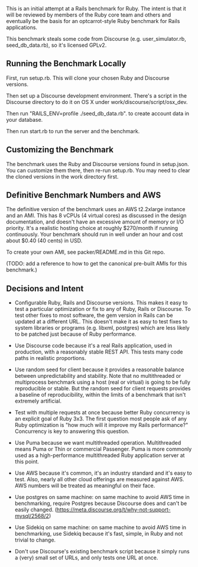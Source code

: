 This is an initial attempt at a Rails benchmark for Ruby. The intent
is that it will be reviewed by members of the Ruby core team and
others and eventually be the basis for an optcarrot-style Ruby
benchmark for Rails applications.

This benchmark steals some code from Discourse
(e.g. user\_simulator.rb, seed\_db\_data.rb), so it's licensed GPLv2.

## Running the Benchmark Locally

First, run setup.rb. This will clone your chosen Ruby and Discourse
versions.

Then set up a Discourse development environment. There's a script in
the Discourse directory to do it on OS X under
work/discourse/script/osx_dev.

Then run "RAILS\_ENV=profile ./seed\_db\_data.rb". to create
account data in your database.

Then run start.rb to run the server and the benchmark.

## Customizing the Benchmark

The benchmark uses the Ruby and Discourse versions found in
setup.json. You can customize them there, then re-run setup.rb.
You may need to clear the cloned versions in the work directory
first.

## Definitive Benchmark Numbers and AWS

The definitive version of the benchmark uses an AWS t2.2xlarge
instance and an AMI. This has 8 vCPUs (4 virtual cores) as discussed
in the design documentation, and doesn't have an excessive amount of
memory or I/O priority. It's a realistic hosting choice at roughly
$270/month if running continuously. Your benchmark should run in well
under an hour and cost about $0.40 (40 cents) in USD.

To create your own AMI, see packer/README.md in this Git repo.

(TODO: add a reference to how to get the canonical pre-built AMIs for
this benchmark.)

## Decisions and Intent

* Configurable Ruby, Rails and Discourse versions. This makes it easy
  to test a particular optimization or fix to any of Ruby, Rails or
  Discourse. To test other fixes to most software, the gem version in
  Rails can be updated at a different URL. This doesn't make it as
  easy to test fixes to system libraries or programs (e.g. libxml,
  postgres) which are less likely to be patched just because of Ruby
  performance.

* Use Discourse code because it's a real Rails application, used in
  production, with a reasonably stable REST API. This tests many code
  paths in realistic proportions.

* Use random seed for client because it provides a reasonable balance
  between unpredictability and stability. Note that no multithreaded
  or multiprocess benchmark using a host (real or virtual) is going to
  be fully reproducible or stable. But the random seed for client
  requests provides a baseline of reproducibility, within the limits
  of a benchmark that isn't extremely artificial.

* Test with multiple requests at once because better Ruby concurrency
  is an explicit goal of Ruby 3x3. The first question most people ask
  of any Ruby optimization is "how much will it improve my Rails
  performance?" Concurrency is key to answering this question.

* Use Puma because we want multithreaded operation. Multithreaded
  means Puma or Thin or commercial Passenger. Puma is more commonly
  used as a high-performance multithreaded Ruby application server at
  this point.

* Use AWS because it's common, it's an industry standard and it's easy
  to test. Also, nearly all other cloud offerings are measured against
  AWS. AWS numbers will be treated as meaningful on their face.

* Use postgres on same machine: on same machine to avoid AWS time in
  benchmarking, require Postgres because Discourse does and can't be
  easily changed. (https://meta.discourse.org/t/why-not-support-mysql/2568/2)

* Use Sidekiq on same machine: on same machine to avoid AWS time in
  benchmarking, use Sidekiq because it's fast, simple, in Ruby and not
  trivial to change.

* Don't use Discourse's existing benchmark script because it simply
  runs a (very) small set of URLs, and only tests one URL at once.
